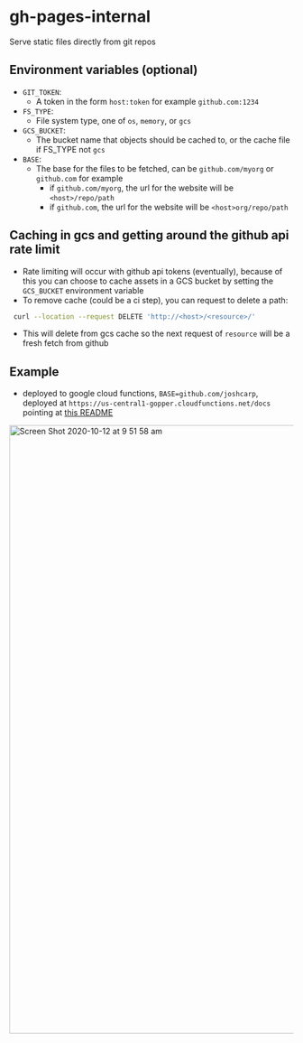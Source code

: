# gh-pages-internal
Serve static files directly from git repos

## Environment variables (optional)

- `GIT_TOKEN`: 
    - A token in the form `host:token` for example `github.com:1234`
- `FS_TYPE`: 
    - File system type, one of `os`, `memory`, or `gcs`
- `GCS_BUCKET`:
    - The bucket name that objects should be cached to, or the cache file if FS_TYPE not `gcs`
- `BASE`:
    - The base for the files to be fetched, can be `github.com/myorg` or `github.com` for example
        - if  `github.com/myorg`, the url for the website will be `<host>/repo/path` 
        - if `github.com`, the url for the website will be `<host>org/repo/path`
        
## Caching in gcs and getting around the github api rate limit
- Rate limiting will occur with github api tokens (eventually), because of this you can choose to cache assets in a GCS bucket by setting the `GCS_BUCKET` environment variable
- To remove cache (could be a ci step), you can request to delete a path:
```bash
 curl --location --request DELETE 'http://<host>/<resource>/'
```
- This will delete from gcs cache so the next request of `resource` will be a fresh fetch from github
## Example
- deployed to google cloud functions, `BASE=github.com/joshcarp`, deployed at `https://us-central1-gopper.cloudfunctions.net/docs` pointing at [this README](https://us-central1-gopper.cloudfunctions.net/docs/gh-pages-internal/README.md)
<img width="1078" alt="Screen Shot 2020-10-12 at 9 51 58 am" src="https://user-images.githubusercontent.com/32605850/95692323-bbb4f080-0c70-11eb-91b1-a644ea178b85.png">

